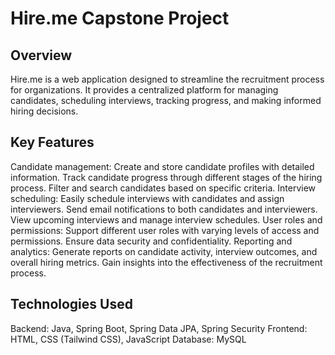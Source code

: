 # Hire.me Capstone Project

## Overview

Hire.me is a web application designed to streamline the recruitment process for organizations. It provides a centralized platform for managing candidates, scheduling interviews, tracking progress, and making informed hiring decisions.

## Key Features

Candidate management:
Create and store candidate profiles with detailed information.
Track candidate progress through different stages of the hiring process.
Filter and search candidates based on specific criteria.
Interview scheduling:
Easily schedule interviews with candidates and assign interviewers.
Send email notifications to both candidates and interviewers.
View upcoming interviews and manage interview schedules.
User roles and permissions:
Support different user roles with varying levels of access and permissions.
Ensure data security and confidentiality.
Reporting and analytics:
Generate reports on candidate activity, interview outcomes, and overall hiring metrics.
Gain insights into the effectiveness of the recruitment process.
## Technologies Used

Backend: Java, Spring Boot, Spring Data JPA, Spring Security
Frontend: HTML, CSS (Tailwind CSS), JavaScript
Database: MySQL
